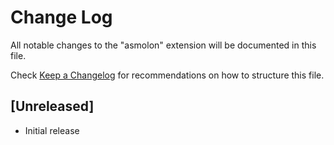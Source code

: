 # Change Log

All notable changes to the "asmolon" extension will be documented in this file.

Check [Keep a Changelog](http://keepachangelog.com/) for recommendations on how to structure this file.

## [Unreleased]

- Initial release